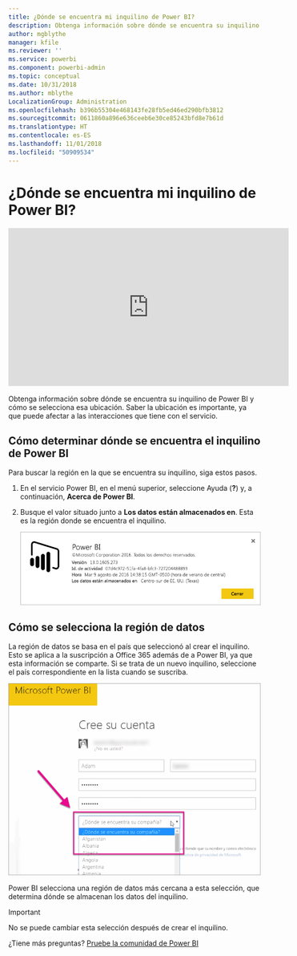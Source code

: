 ```yaml
---
title: ¿Dónde se encuentra mi inquilino de Power BI?
description: Obtenga información sobre dónde se encuentra su inquilino de Power BI y cómo se selecciona esa ubicación. Es importante comprenderlo, ya que puede afectar a las interacciones con el servicio.
author: mgblythe
manager: kfile
ms.reviewer: ''
ms.service: powerbi
ms.component: powerbi-admin
ms.topic: conceptual
ms.date: 10/31/2018
ms.author: mblythe
LocalizationGroup: Administration
ms.openlocfilehash: b396b55304e468143fe28fb5ed46ed290bfb3812
ms.sourcegitcommit: 0611860a896e636ceeb6e30ce85243bfd8e7b61d
ms.translationtype: HT
ms.contentlocale: es-ES
ms.lasthandoff: 11/01/2018
ms.locfileid: "50909534"
---
```

# <a name="where-is-my-power-bi-tenant-located"></a>¿Dónde se encuentra mi inquilino de Power BI?

<iframe width="560" height="315" src="https://www.youtube.com/embed/0fOxaHJPvdM?showinfo=0" frameborder="0" allowfullscreen></iframe>

Obtenga información sobre dónde se encuentra su inquilino de Power BI y cómo se selecciona esa ubicación. Saber la ubicación es importante, ya que puede afectar a las interacciones que tiene con el servicio.

## <a name="how-to-determine-where-your-power-bi-tenant-is-located"></a>Cómo determinar dónde se encuentra el inquilino de Power BI

Para buscar la región en la que se encuentra su inquilino, siga estos pasos.

1. En el servicio Power BI, en el menú superior, seleccione Ayuda (**?**) y, a continuación, **Acerca de Power BI**.

1. Busque el valor situado junto a **Los datos están almacenados en**. Esta es la región donde se encuentra el inquilino.

    ![Región de datos](media/service-admin-where-is-my-tenant-located/power-bi-data-region.png)

## <a name="how-the-data-region-is-selected"></a>Cómo se selecciona la región de datos

La región de datos se basa en el país que seleccionó al crear el inquilino. Esto se aplica a la suscripción a Office 365 además de a Power BI, ya que esta información se comparte. Si se trata de un nuevo inquilino, seleccione el país correspondiente en la lista cuando se suscriba.

![Selección de país](media/service-admin-where-is-my-tenant-located/sign-up-country-selection.png)

Power BI selecciona una región de datos más cercana a esta selección, que determina dónde se almacenan los datos del inquilino.

> [!IMPORTANT]
> No se puede cambiar esta selección después de crear el inquilino.

¿Tiene más preguntas? [Pruebe la comunidad de Power BI](http://community.powerbi.com/)

